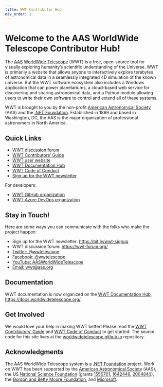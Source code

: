 ```yaml
---
title: WWT Contributor Hub
nav_order: 1
---
```


<!-- See README.md for how to preview this file when making edits -->

# Welcome to the AAS WorldWide Telescope Contributor Hub!

<!-- NOTE: these links are inlined because consecutive out-of-band links
 with parentheses don't render well. -->
The [AAS](https://aas.org/)
[WorldWide Telescope](http://www.worldwidetelescope.org) (WWT) is a free,
open-source tool for visually exploring humanity’s scientific understanding of
the Universe. WWT is primarily a website that allows anyone to interactively
explore terabytes of astronomical data in a seamlessly integrated 4D
simulation of the known universe. But the WWT software ecosystem also includes
a Windows application that can power planetariums, a cloud-based web service
for discovering and sharing astronomical data, and a Python module allowing
users to write their own software to control and extend all of these systems.

WWT is brought to you by the non-profit [American Astronomical Society] (AAS)
and the [.NET Foundation]. Established in 1899 and based in Washington, DC,
the AAS is the major organization of professional astronomers in North
America.

[American Astronomical Society]: https://aas.org/
[.NET Foundation]: https://dotnetfoundation.org/


## Quick Links

- [WWT discussion forum]
- [WWT Contributors’ Guide]
- [WWT user website]
- [WWT Documentation Hub]
- [WWT Code of Conduct]
- [Sign up for the WWT newsletter](https://bit.ly/wwt-signup)

[WWT discussion forum]: https://wwt-forum.org/
[WWT Contributors’ Guide]: ./CONTRIBUTING.md
[WWT user website]: https://www.worldwidetelescope.org/home/
[WWT Documentation Hub]: https://docs.worldwidetelescope.org/
[WWT Code of Conduct]: ./CODE_OF_CONDUCT.md

For developers:

- [WWT GitHub organization]
- [WWT Azure DevOps organization]

[WWT GitHub organization]: https://github.com/WorldWideTelescope
[WWT Azure DevOps organization]: https://dev.azure.com/aasworldwidetelescope/


## Stay in Touch!

Here are some ways you can communicate with the folks who make the project
happen:

- Sign up for the WWT newsletter: <https://bit.ly/wwt-signup>
- WWT discussion forum: <https://wwt-forum.org/>
- [Twitter: @wwtelescope](https://twitter.com/wwtelescope)
- [Facebook: @wwtelescope](https://www.facebook.com/wwtelescope/)
- [YouTube: AASWorldWideTelescope](https://www.youtube.com/c/AASWorldWideTelescope)
- [Email: wwt@aas.org](mailto:wwt@aas.org)


## Documentation

WWT documentation is now organized on the [WWT Documentation Hub],
<https://docs.worldwidetelescope.org/>.


## Get Involved

We would love your help in making WWT better! Please read the
[WWT Contributors’ Guide] and [WWT Code of Conduct] to get started. The source
code for this site lives at the [worldwidetelescope.github.io] repository.

[worldwidetelescope.github.io]: https://github.com/WorldWideTelescope/worldwidetelescope.github.io


## Acknowledgments

The AAS WorldWide Telescope system is a [.NET Foundation] project. Work on WWT
has been supported by the [American Astronomical Society] (AAS), the US
[National Science Foundation] (grants [1550701], [1642446], [2004840]), the [Gordon
and Betty Moore Foundation], and [Microsoft].

[National Science Foundation]: https://www.nsf.gov/
[1550701]: https://www.nsf.gov/awardsearch/showAward?AWD_ID=1550701
[1642446]: https://www.nsf.gov/awardsearch/showAward?AWD_ID=1642446
[2004840]: https://www.nsf.gov/awardsearch/showAward?AWD_ID=2004840
[Gordon and Betty Moore Foundation]: https://www.moore.org/
[Microsoft]: https://www.microsoft.com/
